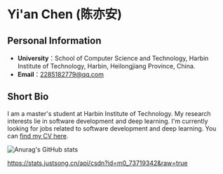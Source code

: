 # Yi'an Chen (陈亦安)

## Personal Information
- **University**：School of Computer Science and Technology, Harbin Institute of Technology, Harbin, Heilongjiang Province, China.
- **Email**：2285182779@qq.com

## Short Bio
I am a master's student at Harbin Institute of Technology. My research interests lie in software development and deep learning. 
I'm currently looking for jobs related to software development and deep learning. 
You can [find my CV here](CV.pdf). 


![Anurag's GitHub stats](https://github-readme-stats.vercel.app/api?username=cya-hit)

https://stats.justsong.cn/api/csdn?id=m0_73719342&raw=true
